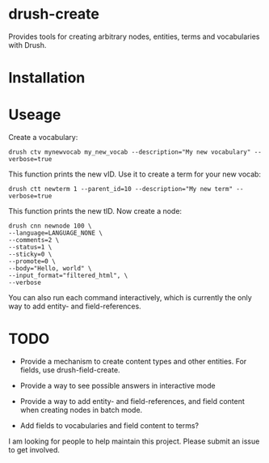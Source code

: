 # drush-create

Provides tools for creating arbitrary nodes, entities, terms and vocabularies with Drush.

# Installation

# Useage

Create a vocabulary:

    drush ctv mynewvocab my_new_vocab --description="My new vocabulary" --verbose=true

This function prints the new vID. Use it to create a term for your new vocab:

    drush ctt newterm 1 --parent_id=10 --description="My new term" --verbose=true

This function prints the new tID. Now create a node:

    drush cnn newnode 100 \
	--language=LANGUAGE_NONE \
	--comments=2 \
	--status=1 \
	--sticky=0 \
	--promote=0 \
	--body="Hello, world" \
	--input_format="filtered_html", \
	--verbose

You can also run each command interactively, which is currently the only way to add entity- and field-references.

# TODO

* Provide a mechanism to create content types and other entities. For fields, use drush-field-create.

* Provide a way to see possible answers in interactive mode

* Provide a way to add entity- and field-references, and field content when creating nodes in batch mode.

* Add fields to vocabularies and field content to terms?

I am looking for people to help maintain this project. Please submit an issue to get involved.
